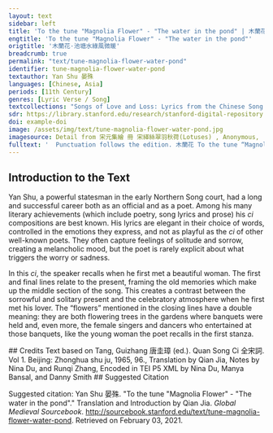 ```yaml
---
layout: text
sidebar: left
title: 'To the tune "Magnolia Flower" - "The water in the pond" | 木蘭花·池塘水綠風微暖'
engtitle: 'To the tune "Magnolia Flower" - "The water in the pond"'
origtitle: '木蘭花·池塘水綠風微暖'
breadcrumb: true
permalink: "text/tune-magnolia-flower-water-pond"
identifier: tune-magnolia-flower-water-pond
textauthor: Yan Shu 晏殊
languages: [Chinese, Asia]
periods: [11th Century]
genres: [Lyric Verse / Song]
textcollections: "Songs of Love and Loss: Lyrics from the Chinese Song Dynasty, Love Songs of the Medieval World: Lyrics from Europe and Asia"
sdr: https://library.stanford.edu/research/stanford-digital-repository 
doi: example-doi 
image: /assets/img/text/tune-magnolia-flower-water-pond.jpg
imagesource: Detail from 宋元集繪 冊 宋緙絲翠羽秋荷(Lotuses) , Anonymous,  National Palace Museum, Accession Number: K2A001246N000000001PAA [Public Domain]'
fulltext: '  Punctuation follows the edition. 木蘭花 To the tune “Magnolia Flower” 池塘水綠風微暖。 The water in the pond is green, and the wind is slightly warm. 記得玉真初見面。 I remember meeting Yuzhen Generally refers to beautiful singers and dancers. for the first time. 重頭歌韻響錚琮， The double-head song If a tune has the same beat in its two stanzas, it is called a double-head song. is loud and emotional, 入破舞腰紅亂旋。 As it began the coda The greater songs in the Tang and Song dynasties usually consist of three chapters, and po is the name of the final chapter, which is usually with a quick tempo. The character literally means “to break in” or “to break apart.” , her waist swung and her red skirt swirled. 玉鉤闌下香階畔。 By the railings under the jade hooks The curtain over the doorway is hung on jade hooks. and in front of the fragrant steps, 醉後不知斜日晚。 I was drunk, not knowing that the sun had slanted and the time was late. 當時共我賞花人， The men who appreciated the flowers with me at that time, 點檢如今無一半。 Now as I count them, are fewer than half. '
---
```

## Introduction to the Text 
<p>Yan Shu, a powerful statesman in the early Northern Song court, had a long and successful career both as an official and as a poet. Among his many literary achievements (which include poetry, song lyrics and prose) his <em>ci</em> compositions are best known. His lyrics are elegant in their choice of words, controlled in the emotions they express, and not as playful as the <em>ci</em> of other well-known poets. They often capture feelings of solitude and sorrow, creating a melancholic mood, but the poet is rarely explicit about what triggers the worry or sadness.</p> <p>In this <em>ci</em>, the speaker recalls when he first met a beautiful woman. The first and final lines relate to the present, framing the old memories which make up the middle section of the song. This creates a contrast between the sorrowful and solitary present and the celebratory atmosphere when he first met his lover. The “flowers” mentioned in the closing lines have a double meaning: they are both flowering trees in the gardens where banquets were held and, even more, the female singers and dancers who entertained at those banquets, like the young woman the poet recalls in the first stanza.</p>
## Credits
Text based on Tang, Guizhang 唐圭璋 (ed.). Quan Song Ci 全宋詞. Vol 1. Beijing: Zhonghua shu ju, 1965, 96., 
Translation by Qian Jia, Notes by Nina Du,  and Runqi Zhang, 
Encoded in TEI P5 XML by Nina Du, Manya Bansal,  and Danny Smith
## Suggested Citation
<p>Suggested citation: Yan Shu 晏殊.  "To the tune "Magnolia Flower" - "The water in the pond"." Translation and Introduction by Qian Jia. <em>Global Medieval Sourcebook</em>. <a href="http://sourcebook.stanford.edu/text/tune-magnolia-flower-water-pond">http://sourcebook.stanford.edu/text/tune-magnolia-flower-water-pond</a>. Retrieved on February 03, 2021.</p>